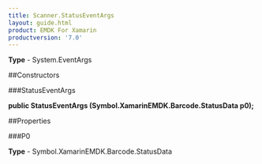 ```yaml
---
title: Scanner.StatusEventArgs
layout: guide.html
product: EMDK For Xamarin 
productversion: '7.0' 
---
```


    

**Type** - System.EventArgs

##Constructors

###StatusEventArgs

**public StatusEventArgs (Symbol.XamarinEMDK.Barcode.StatusData p0);**


        

##Properties

###P0

        

**Type** - Symbol.XamarinEMDK.Barcode.StatusData
